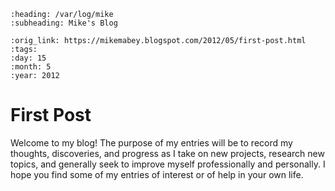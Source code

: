 ```eval_rst
:heading: /var/log/mike
:subheading: Mike's Blog

:orig_link: https://mikemabey.blogspot.com/2012/05/first-post.html
:tags:
:day: 15
:month: 5
:year: 2012
```
# First Post

Welcome to my blog! The purpose of my entries will be to record my thoughts, discoveries, and progress as I take on
new projects, research new topics, and generally seek to improve myself professionally and personally. I hope you find
some of my entries of interest or of help in your own life.
